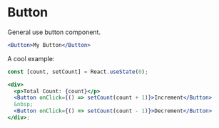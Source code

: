 # Button

General use button component.

```jsx
<Button>My Button</Button>
```

A cool example:

```jsx
const [count, setCount] = React.useState(0);

<div>
  <p>Total Count: {count}</p>
  <Button onClick={() => setCount(count + 1)}>Increment</Button>
  &nbsp;
  <Button onClick={() => setCount(count - 1)}>Decrement</Button>
</div>;
```
